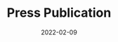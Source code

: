 ---
layout: external
redirect_url: https://www.bbc.co.uk/sounds/play/w3ct1ltc
title:  Press Publication
description: On 08 February 2022, the interview Mariana recently did for BBC World Service's Digital Planet radio show was broadcast. The interview starts 21 minutes in.
date:   2022-02-09 
image:  '/images/2018-05-02-sounds-amazing-bbc.webp'
image-alt: 'BBC Sounds logo.'
tags:   [press]
---